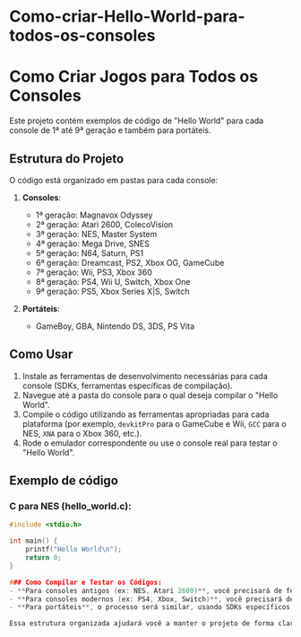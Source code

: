 # Como-criar-Hello-World-para-todos-os-consoles
# Como Criar Jogos para Todos os Consoles

Este projeto contém exemplos de código de "Hello World" para cada console de 1ª até 9ª geração e também para portáteis.

## Estrutura do Projeto
O código está organizado em pastas para cada console:

1. **Consoles**:
   - 1ª geração: Magnavox Odyssey
   - 2ª geração: Atari 2600, ColecoVision
   - 3ª geração: NES, Master System
   - 4ª geração: Mega Drive, SNES
   - 5ª geração: N64, Saturn, PS1
   - 6ª geração: Dreamcast, PS2, Xbox OG, GameCube
   - 7ª geração: Wii, PS3, Xbox 360
   - 8ª geração: PS4, Wii U, Switch, Xbox One
   - 9ª geração: PS5, Xbox Series X|S, Switch

2. **Portáteis**:
   - GameBoy, GBA, Nintendo DS, 3DS, PS Vita

## Como Usar
1. Instale as ferramentas de desenvolvimento necessárias para cada console (SDKs, ferramentas específicas de compilação).
2. Navegue até a pasta do console para o qual deseja compilar o "Hello World".
3. Compile o código utilizando as ferramentas apropriadas para cada plataforma (por exemplo, `devkitPro` para o GameCube e Wii, `GCC` para o NES, `XNA` para o Xbox 360, etc.).
4. Rode o emulador correspondente ou use o console real para testar o "Hello World".

## Exemplo de código

### C para NES (hello_world.c):
```c
#include <stdio.h>

int main() {
    printf("Hello World\n");
    return 0;
}

### Como Compilar e Testar os Códigos:
- **Para consoles antigos (ex: NES, Atari 2600)**, você precisará de ferramentas como **CC65** para C ou **Assembler do Atari**.
- **Para consoles modernos (ex: PS4, Xbox, Switch)**, você precisará de **SDKs oficiais** como o **devkitPro** ou ferramentas como **GCC** e **Visual Studio**.
- **Para portáteis**, o processo será similar, usando SDKs específicos, como o **devkitARM** para o GBA e **SDK do Nintendo DS**.

Essa estrutura organizada ajudará você a manter o projeto de forma clara e eficiente, enquanto segue criando o "Hello World" em cada console.
